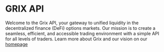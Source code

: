 # GRIX API

Welcome to the Grix API, your gateway to unified liquidity in the decentralized finance (DeFi) options markets. Our mission is to create a seamless, efficient, and accessible trading environment with a simple API for all levels of traders. Learn more about Grix and our vision on our [homepage](<https://grix.finance>)
